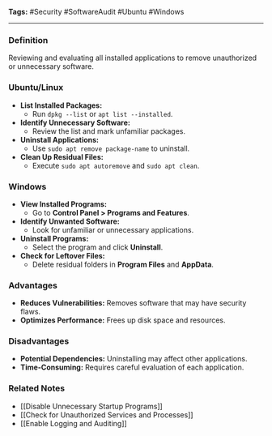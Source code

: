 **Tags:** #Security #SoftwareAudit #Ubuntu #Windows

---

### **Definition**

Reviewing and evaluating all installed applications to remove unauthorized or unnecessary software.

### **Ubuntu/Linux**

- **List Installed Packages:**
    - Run `dpkg --list` or `apt list --installed`.
- **Identify Unnecessary Software:**
    - Review the list and mark unfamiliar packages.
- **Uninstall Applications:**
    - Use `sudo apt remove package-name` to uninstall.
- **Clean Up Residual Files:**
    - Execute `sudo apt autoremove` and `sudo apt clean`.

### **Windows**

- **View Installed Programs:**
    - Go to **Control Panel > Programs and Features**.
- **Identify Unwanted Software:**
    - Look for unfamiliar or unnecessary applications.
- **Uninstall Programs:**
    - Select the program and click **Uninstall**.
- **Check for Leftover Files:**
    - Delete residual folders in **Program Files** and **AppData**.

### **Advantages**

- **Reduces Vulnerabilities:** Removes software that may have security flaws.
- **Optimizes Performance:** Frees up disk space and resources.

### **Disadvantages**

- **Potential Dependencies:** Uninstalling may affect other applications.
- **Time-Consuming:** Requires careful evaluation of each application.

### **Related Notes**

- [[Disable Unnecessary Startup Programs]]
- [[Check for Unauthorized Services and Processes]]
- [[Enable Logging and Auditing]]